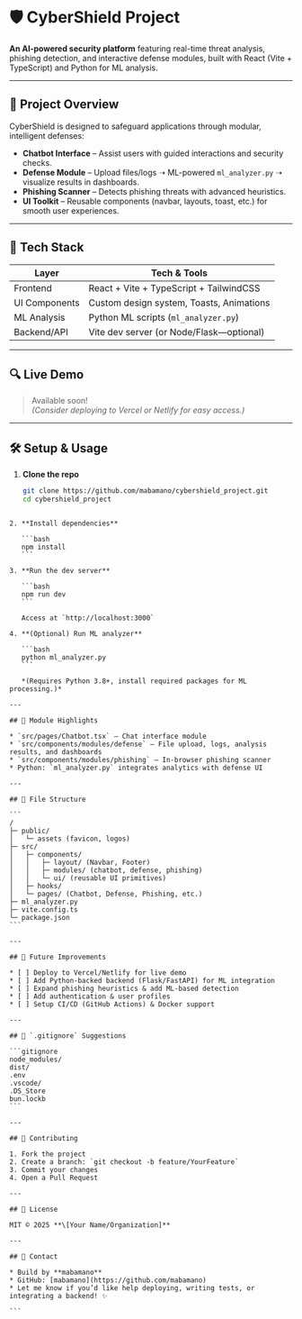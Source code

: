 

# 🛡️ CyberShield Project

**An AI‑powered security platform** featuring real-time threat analysis, phishing detection, and interactive defense modules, built with React (Vite + TypeScript) and Python for ML analysis.

---

## 🚀 Project Overview

CyberShield is designed to safeguard applications through modular, intelligent defenses:

- **Chatbot Interface** – Assist users with guided interactions and security checks.
- **Defense Module** – Upload files/logs ➝ ML-powered `ml_analyzer.py` ➝ visualize results in dashboards.
- **Phishing Scanner** – Detects phishing threats with advanced heuristics.
- **UI Toolkit** – Reusable components (navbar, layouts, toast, etc.) for smooth user experiences.

---

## 🧪 Tech Stack

| Layer        | Tech & Tools                                     |
|--------------|--------------------------------------------------|
| Frontend     | React + Vite + TypeScript + TailwindCSS         |
| UI Components| Custom design system, Toasts, Animations        |
| ML Analysis  | Python ML scripts (`ml_analyzer.py`)            |
| Backend/API  | Vite dev server (or Node/Flask—optional)        |

---

## 🔍 Live Demo

> Available soon!  
> *(Consider deploying to Vercel or Netlify for easy access.)*

---

## 🛠️ Setup & Usage

1. **Clone the repo**
   ```bash
   git clone https://github.com/mabamano/cybershield_project.git
   cd cybershield_project
````

2. **Install dependencies**

   ```bash
   npm install
   ```

3. **Run the dev server**

   ```bash
   npm run dev
   ```

   Access at `http://localhost:3000`

4. **(Optional) Run ML analyzer**

   ```bash
   python ml_analyzer.py
   ```

   *(Requires Python 3.8+, install required packages for ML processing.)*

---

## 🧩 Module Highlights

* `src/pages/Chatbot.tsx` – Chat interface module
* `src/components/modules/defense` – File upload, logs, analysis results, and dashboards
* `src/components/modules/phishing` – In-browser phishing scanner
* Python: `ml_analyzer.py` integrates analytics with defense UI

---

## 📄 File Structure

```
/
├─ public/
│   └─ assets (favicon, logos)
├─ src/
│   ├─ components/
│   │   ├─ layout/ (Navbar, Footer)
│   │   ├─ modules/ (chatbot, defense, phishing)
│   │   └─ ui/ (reusable UI primitives)
│   ├─ hooks/
│   └─ pages/ (Chatbot, Defense, Phishing, etc.)
├─ ml_analyzer.py
├─ vite.config.ts
└─ package.json
```

---

## 🛑 Future Improvements

* [ ] Deploy to Vercel/Netlify for live demo
* [ ] Add Python-backed backend (Flask/FastAPI) for ML integration
* [ ] Expand phishing heuristics & add ML‑based detection
* [ ] Add authentication & user profiles
* [ ] Setup CI/CD (GitHub Actions) & Docker support

---

## 📄 `.gitignore` Suggestions

```gitignore
node_modules/
dist/
.env
.vscode/
.DS_Store
bun.lockb
```

---

## 🤝 Contributing

1. Fork the project
2. Create a branch: `git checkout -b feature/YourFeature`
3. Commit your changes
4. Open a Pull Request

---

## 📜 License

MIT © 2025 **\[Your Name/Organization]**

---

## 💬 Contact

* Build by **mabamano**
* GitHub: [mabamano](https://github.com/mabamano)
* Let me know if you’d like help deploying, writing tests, or integrating a backend! ✨

```



